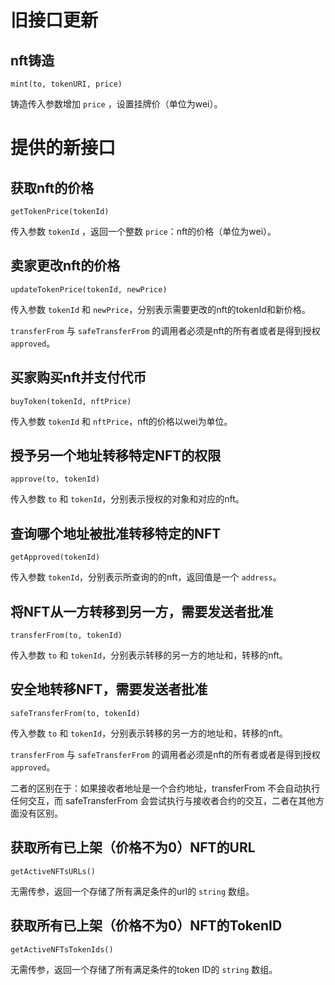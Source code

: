 # 旧接口更新
## nft铸造
```
mint(to, tokenURI, price)
```
铸造传入参数增加 `price` ，设置挂牌价（单位为wei）。


# 提供的新接口
## 获取nft的价格
```
getTokenPrice(tokenId)
```
传入参数 `tokenId` ，返回一个整数 `price`：nft的价格（单位为wei）。


## 卖家更改nft的价格
```
updateTokenPrice(tokenId, newPrice)
```
传入参数 `tokenId` 和 `newPrice`，分别表示需要更改的nft的tokenId和新价格。

`transferFrom` 与 `safeTransferFrom` 的调用者必须是nft的所有者或者是得到授权 `approved`。

## 买家购买nft并支付代币
```
buyToken(tokenId, nftPrice)
```
传入参数 `tokenId` 和 `nftPrice`，nft的价格以wei为单位。

## 授予另一个地址转移特定NFT的权限
```
approve(to, tokenId)
```
传入参数 `to` 和 `tokenId`，分别表示授权的对象和对应的nft。

## 查询哪个地址被批准转移特定的NFT
```
getApproved(tokenId)
```
传入参数 `tokenId`，分别表示所查询的的nft，返回值是一个 `address`。

## 将NFT从一方转移到另一方，需要发送者批准
```
transferFrom(to, tokenId)
```
传入参数 `to` 和 `tokenId`，分别表示转移的另一方的地址和，转移的nft。

## 安全地转移NFT，需要发送者批准
```
safeTransferFrom(to, tokenId)
```
传入参数 `to` 和 `tokenId`，分别表示转移的另一方的地址和，转移的nft。

`transferFrom` 与 `safeTransferFrom` 的调用者必须是nft的所有者或者是得到授权 `approved`。

二者的区别在于：如果接收者地址是一个合约地址，transferFrom 不会自动执行任何交互，而 safeTransferFrom 会尝试执行与接收者合约的交互，二者在其他方面没有区别。

## 获取所有已上架（价格不为0）NFT的URL
```
getActiveNFTsURLs()
```
无需传参，返回一个存储了所有满足条件的url的 `string` 数组。

## 获取所有已上架（价格不为0）NFT的TokenID
```
getActiveNFTsTokenIds()
```
无需传参，返回一个存储了所有满足条件的token ID的 `string` 数组。